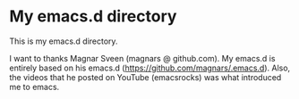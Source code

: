 My emacs.d directory
====================

This is my emacs.d directory.

I want to thanks Magnar Sveen (magnars @ github.com). My emacs.d is entirely
based on his emacs.d (https://github.com/magnars/.emacs.d). Also, the videos
that he posted on YouTube (emacsrocks) was what introduced me to emacs.
